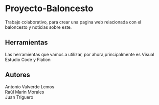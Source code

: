# Proyecto-Baloncesto
Trabajo colaborativo, para crear una pagina web relacionada con el baloncesto y noticias sobre este.

## Herramientas
Las herramientas que vamos a utilizar, por ahora,principalmente es Visual Estudio Code y Flation

## Autores
Antonio Valverde Lemos<br>
Raúl Marin Morales <br>
Juan Triguero <br>